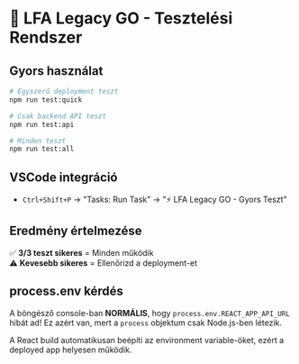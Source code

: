 # 🚀 LFA Legacy GO - Tesztelési Rendszer

## Gyors használat

```bash
# Egyszerű deployment teszt
npm run test:quick

# Csak backend API teszt
npm run test:api

# Minden teszt
npm run test:all
```

## VSCode integráció

- `Ctrl+Shift+P` → "Tasks: Run Task" → "⚡ LFA Legacy GO - Gyors Teszt"

## Eredmény értelmezése

✅ **3/3 teszt sikeres** = Minden működik  
⚠️ **Kevesebb sikeres** = Ellenőrizd a deployment-et

## process.env kérdés

A böngésző console-ban **NORMÁLIS**, hogy `process.env.REACT_APP_API_URL` hibát ad!
Ez azért van, mert a `process` objektum csak Node.js-ben létezik.

A React build automatikusan beépíti az environment variable-öket, 
ezért a deployed app helyesen működik.